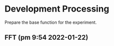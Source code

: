 # Development Processing

Prepare the base function for the experiment.

## FFT (pm 9:54 2022-01-22)





